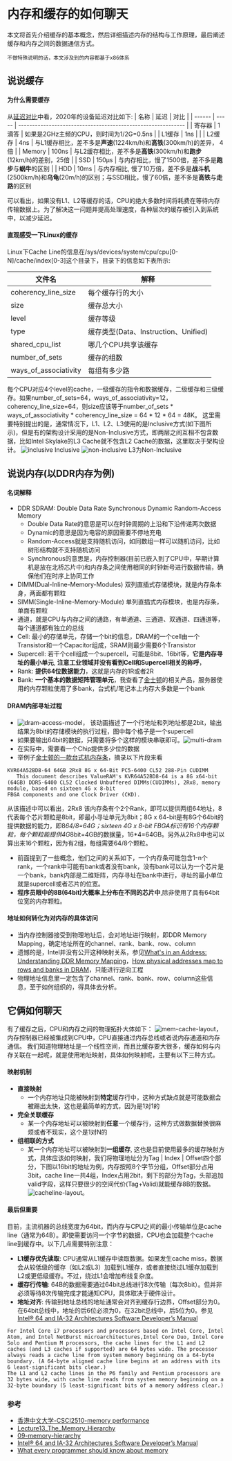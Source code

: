 
# 内存和缓存的如何聊天
本文将首先介绍缓存的基本概念，然后详细描述内存的结构与工作原理，最后阐述缓存和内存之间的数据通信方式。
```
不做特殊说明的话，本文涉及到的内容都基于x86体系
```

## 说说缓存
#### 为什么需要缓存
从[延迟对比](https://colin-scott.github.io/personal_website/research/interactive_latency.html)中看，2020年的设备延迟对比如下:
| 名称   | 延迟  | 对比                                                         |
| ------ | ----- | ------------------------------------------------------------ |
| 寄存器 | 1滴答 | 如果是2GHz主频的CPU，则时间为1/2G=0.5ns                      |
| L1缓存 | 1ns   |                                                              |
| L2缓存 | 4ns   | 与L1缓存相比，差不多是**声速**(1224km/h)和**高铁**(300km/h)的差异， 4倍 |
| Memory | 100ns | 与L2缓存相比，差不多是**高铁**(300km/h)和**跑步**(12km/h)的差别，25倍 |
| SSD    | 150μs | 与内存相比，慢了1500倍，差不多是**跑步**与**蜗牛**的区别             |
| HDD    | 10ms  | 与内存相比, 慢了10万倍，差不多是**战斗机**(2500km/h)和**乌龟**(20m/h)的区别；与SSD相比，慢了60倍，差不多是**高铁**与**走路**的区别 

可以看出，如果没有L1、L2等缓存的话，CPU的绝大多数时间将耗费在等待内存传输数据上。为了解决这一问题并提高处理速度，各种层次的缓存被引入到系统中，以减少延迟。

#### 直观感受一下Linux的缓存
Linux下Cache Line的信息在/sys/devices/system/cpu/cpu[0-N]/cache/index[0-3]这个目录下，目录下的信息如下表所示:

| 文件名                | 解释                                 |
| --------------------- | ------------------------------------ |
| coherency_line_size   | 每个缓存行的大小                     |
| size                  | 缓存总大小                           |
| level                 | 缓存等级                             |
| type                  | 缓存类型(Data、Instruction、Unified) |
| shared_cpu_list       | 哪几个CPU共享该缓存                  |
| number_of_sets        | 缓存的组数                           |
| ways_of_associativity | 每组有多少路                         |

每个CPU对应4个level的cache，一级缓存的指令和数据缓存，二级缓存和三级缓存。如果number_of_sets=64，ways_of_associativity=12，coherency_line_size=64，则size应该等于number_of_sets * ways_of_associativity * coherency_line_size = 64 * 12 * 64 = 48K。
这里需要特别提出的是，通常情况下，L1、L2、L3使用的是Inclusive方式(如下图所示)，但是有的架构设计采用的是Non-Inclusive方式，即两层之间互相不包含数据，比如Intel Skylake的L3 Cache就不包含L2 Cache的数据，这里取决于架构设计。
![inclusive](./assets/mem2cache/inclusive-cache-hierarchy.png) 
Inclusive
![non-inclusive](./assets/mem2cache/non-inclusive-cache-hierarchy.png) 
L3为Non-Inclusive

## 说说内存(以DDR内存为例)
#### 名词解释
* DDR SDRAM: Double Data Rate Synchronous Dynamic Random-Access Memory
  * Double Data Rate的意思是可以在时钟周期的上沿和下沿传递两次数据
  * Dynamic的意思是因为电容的原因需要不停地充电
  * Random-Access就是支持随机访问，如同数组一样可以随机访问，比如树形结构就不支持随机访问
  * Synchronous的意思是，内存控制器(目前已嵌入到了CPU中，早期计算机是放在北桥芯片中)和内存条之间使用相同的时钟新号进行数据传输，确保他们在时序上协同工作
* DIMM(Dual-Inline-Memory-Modules) 双列直插式存储模块，就是内存条本身，两面都有颗粒
* SIMM(Single-Inline-Memory-Module) 单列直插式内存模块，也是内存条，单面有颗粒
* 通道，就是CPU与内存之间的通路，有单通道、三通道、双通道、四通道等，每个通道都有独立的总线
* Cell: 最小的存储单元，存储一个bit的信息，DRAM的一个cell由一个Transistor和一个Capacitor组成，SRAM则最少需要6个Transistor
* Supercell: 若干个cell组成一个supercell，可能是8bit、16bit等，**它是内存寻址的最小单元**, **注意工业领域并没有看到Cell和Supercell相关的称呼**，
* Rank: **提供64位数据能力**，这就是内存的1R或者2R
* Bank: **一个基本的数据矩阵管理单元**，我查看了[金士顿](https://www.kingston.com/cn/memory)的相关产品，服务器使用的内存颗粒使用了多bank，台式机/笔记本上内存大多数是一个bank

#### DRAM内部寻址过程
* ![dram-access-model](./assets/mem2cache/dram-access-model.gif)， 该动画描述了一个行地址和列地址都是2bit，输出结果为8bit的存储模块的执行过程，图中每个格子是一个supercell
* 如果要输出64bit的数据，只需要将多个这样的模块串联即可。![multi-dram](./assets/mem2cache/multi-dram.png)
* 在实际中，需要看一个Chip提供多少位的数据
* 举例子[金士顿的一款台式机内存条](https://www.kingston.com/datasheets/KVR64A52BD8-64.pdf)，摘录以下片段来看
```
KVR64A52BD8-64 64GB 2Rx8 8G x 64-Bit PC5-6400 CL52 288-Pin CUDIMM
   This document describes ValueRAM's KVR64A52BD8-64 is a 8G x64-bit (64GB) DDR5-6400 CL52 Clocked Unbuffered DIMMs(CUDIMMs), 2Rx8, memory module, based on sixteen 4G x 8-bit
FBGA components and one Clock Driver (CKD). 
```
从该描述中可以看出，2Rx8 该内存条有个2个Rank，即可以提供两组64地址，8代表每个芯片颗粒是8bit，即最小寻址单元为8bit；8G x 64-bit是有8G个64bit的提供数据的能力，即8*64/8=64G；sixteen 4G x 8-bit
FBGA标识有16个内存颗粒，每个颗粒能提供4G*8bit=4GB的数据量，16*4=64GB。另外从2Rx8中也可以算出来16个颗粒，因为有2组，每组需要64/8个颗粒。
* 前面提到了一些概念，他们之间的关系如下，一个内存条可能包含1-n个rank，一个rank中可能有bank或者没有bank，没有bank可以认为一个芯片是一个bank，bank内部是二维矩阵，内存寻址在bank中进行，寻址的最小单位就是supercell或者芯片的位宽。
* **程序员眼中的8B(64bit)大概率上分布在不同的芯片中**,除非使用了具有64bit位宽的内存颗粒。

#### 地址如何转化为对内存的具体访问
* 当内存控制器接受到物理地址后，会对地址进行映射，即DDR Memory Mapping，确定地址所在的channel、rank、bank、row、column
* 遗憾的是，Intel并没有公开这种映射关系，参见[What's in an Address: Understanding DDR Memory Mapping](https://depletionmode.com/ram-mapping.html)，[How physical addresses map to rows and banks in DRAM](https://lackingrhoticity.blogspot.com/2015/05/how-physical-addresses-map-to-rows-and-banks.html)，只能进行逆向工程
* 物理地址信息里一定包含了channel、rank、bank、row、column这些信息，至于如何组织的，得具体去分析。

## 它俩如何聊天
有了缓存之后，CPU和内存之间的物理拓扑大体如下：
![mem-cache-layout](./assets/mem2cache/mem-cache-layout.png)，内存控制器已经被集成到CPU中，CPU直接通过内存总线或者说内存通道和内存通信。
我们知道物理地址是一个线性空间，而且比缓存要大很多，缓存如何与内存关联在一起呢，就是使用地址映射，具体如何映射呢，主要有以下三种方式。
#### 映射机制
* **直接映射**
  * 一个内存地址只能被映射到**特定**缓存行中，这种方式缺点就是可能数据会被踢出太快，这也是最简单的方式，因为是1对1的
* **完全关联缓存**
  * 某一个内存地址可以被映射到**任意**一个缓存行，这种方式做数据替换很麻烦或者不现实，这个是1对N的
* **组相联的方式**
  * 某一个内存地址可以被映射到**一组缓存**, 这也是目前使用最多的缓存映射方式，具体应该如何映射，我们将物理地址分为Tag | Index | Offset四个部分，下图以16bit的地址为例，内存按照8个字节分组，Offset部分占用3bit，cache line一共4组，Index占用2bit，剩下的部分为Tag，头部追加valid字段，这样只要很少的空间代价(Tag+Valid)就能缓存8B的数据。![cacheline-layout](./assets/mem2cache/cacheline-layout.png)。
#### 最后但重要
目前，主流机器的总线宽度为64bit，而内存与CPU之间的最小传输单位是cache line（通常为64B）。即使需要访问一个字节的数据，CPU也会加载整个cache line到缓存中。以下几点需要特别注意：
* **L1缓存优先读取**: CPU通常从L1缓存中读取数据。如果发生cache miss，数据会从较低级的缓存（如L2或L3）加载到L1缓存，或者直接绕过L1缓存加载到L2或更低级缓存。不过，绕过L1会增加布线复杂度。
* **缓存行传输**: 64B的数据需要通过64bit总线进行8次传输（每次8bit）。但并非必须等待8次传输完成才能通知CPU，具体取决于硬件设计。
* **地址对齐**: 传输到地址总线的地址通常会对齐到缓存行边界，Offset部分为0。在64bit总线中，地址的后6位必须为0，在32bit总线中，后5位为0。参见[Intel® 64 and IA-32 Architectures Software Developer’s Manual](https://cdrdv2.intel.com/v1/dl/getContent/671200)
```
For Intel Core i7 processors and processors based on Intel Core, Intel Atom, and Intel NetBurst microarchitectures,Intel Core Duo, Intel Core Solo and Pentium M processors, the cache lines for the L1 and L2 caches (and L3 caches if supported) are 64 bytes wide. The processor always reads a cache line from system memory beginning on a 64-byte boundary. (A 64-byte aligned cache line begins at an address with its 6 least-significant bits clear.) 
The L1 and L2 cache lines in the P6 family and Pentium processors are 32 bytes wide, with cache line reads from system memory beginning on a 32-byte boundary (5 least-significant bits of a memory address clear.)
```

### 参考
* [香港中文大学-CSCI2510-memory performance](https://www.cse.cuhk.edu.hk/~mcyang/csci2510/2223T1/Lec08%20Memory%20Performance.pdf)
* [Lecture13_The_Memory_Hierarchy](https://www3.cs.stonybrook.edu/~amione/CSE320_Course/materials/lectures/Lecture13_The_Memory_Hierarchy.pdf)
* [09-memory-hierarchy](https://www.cs.cmu.edu/afs/cs/academic/class/18213-f23/www/lectures/09-memory-hierarchy.pdf)
* [Intel® 64 and IA-32 Architectures Software Developer’s Manual](https://cdrdv2.intel.com/v1/dl/getContent/671200)
* [What every programmer should know about memory](https://lwn.net/Articles/250967/)
